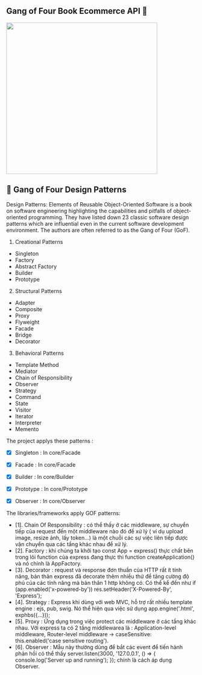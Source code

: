  ## Gang of Four Book Ecommerce API 🚀


<div >
<img width="400px" height="400px" src="https://res.cloudinary.com/codingwithvudang/image/upload/v1622117732/logo_hcbfie.png" >


## 🚀 Gang of Four Design Patterns
Design Patterns: Elements of Reusable Object-Oriented Software is a book on software engineering highlighting the capabilities and pitfalls of object-oriented programming. They have listed down 23 classic software design patterns which are influential even in the current software development environment. The authors are often referred to as the Gang of Four (GoF).

1. Creational Patterns
  - Singleton
  - Factory
  - Abstract Factory
  - Builder
  - Prototype
2. Structural Patterns
  - Adapter
  - Composite
  - Proxy
  - Flyweight
  - Facade
  - Bridge
  - Decorator
3. Behavioral Patterns
  - Template Method
  - Mediator
  - Chain of Responsibility
  - Observer
  - Strategy
  - Command
  - State
  - Visitor
  - Iterator
  - Interpreter
  - Memento

The project applys these patterns :  
  - [X] Singleton : In core/Facade
  - [X] Facade : In core/Facade
  - [X] Builder : In core/Builder
  - [X] Prototype : In core/Prototype
  - [X] Observer : In core/Observer


The libraries/frameworks apply GOF patterns:
- [1]. Chain Of Responsibility : có thể thấy ở các middleware, sự chuyển tiếp của request đến một middleware nào đó để xử lý ( ví dụ upload image, resize ảnh, lấy token…) là một chuỗi các sự việc liên tiếp được vận chuyển qua các tầng khác nhau để xử lý.
- [2]. Factory : khi chúng ta khởi tạo const App = express() thực chất bên trong lõi function của express đang thực thi function createApplication() và nó chính là AppFactory.
- [3]. Decorator : request và response đơn thuần của HTTP rất ít tính năng, bản thân express đã decorate thêm nhiều thứ để tăng cường độ phủ của các tính năng mà bản thân 1 http không có. Có thể kể đến như      if (app.enabled('x-powered-by')) res.setHeader('X-Powered-By', 'Express');
- [4]. Strategy : Express khi dùng với web MVC, hỗ trợ rất nhiều template engine : ejs, pub, swig. Nó thể hiện qua việc sử dụng app.engine('.html', exphbs({...}));
- [5]. Proxy : Ứng dụng trong việc protect các middleware ở các tầng khác nhau. Với express ta có 2 tầng middlewarea là :  Application-level middleware, Router-level middleware -> caseSensitive: this.enabled('case sensitive routing').
- [6]. Observer : Mẫu này thường dùng để bắt các event để tiến hành phản hồi có thể thấy server.listen(3000, '127.0.0.1', () => {
  console.log('Server up and running');
}); chính là cách áp dụng Observer.


